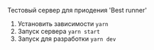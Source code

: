 Тестовый сервер для приодения 'Best runner'

1) Установить зависимости ```yarn```
2) Запуск сервера ```yarn start```
3) Запуск для разработки ```yarn dev```